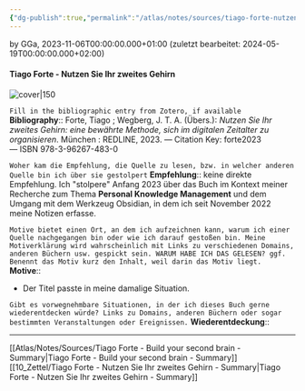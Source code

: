 ```yaml
---
{"dg-publish":true,"permalink":"/atlas/notes/sources/tiago-forte-nutzen-sie-ihr-zweites-gehirn/","tags":["class/sourceNote","📚Book"],"noteIcon":""}
---
```


by GGa, 2023-11-06T00:00:00.000+01:00 (zuletzt bearbeitet: 2024-05-19T00:00:00.000+02:00)  
 
#### Tiago Forte - Nutzen Sie Ihr zweites Gehirn

![cover|150](http://books.google.com/books/content?id=mqiZEAAAQBAJ&printsec=frontcover&img=1&zoom=1&edge=curl&source=gbs_api)

`Fill in the bibliographic entry from Zotero, if available`
**Bibliography**:: Forte, Tiago ; Wegberg, J. T. A. (Übers.): _Nutzen Sie Ihr zweites Gehirn: eine bewährte Methode, sich im digitalen Zeitalter zu organisieren_. München : REDLINE, 2023. — Citation Key: forte2023 — ISBN 978-3-96267-483-0 

`Woher kam die Empfehlung, die Quelle zu lesen, bzw. in welcher anderen Quelle bin ich über sie gestolpert`
**Empfehlung**:: keine direkte Empfehlung. Ich "stolpere" Anfang 2023 über das Buch im Kontext meiner Recherche zum Thema **Personal Knowledge Management** und dem Umgang mit dem Werkzeug Obsidian, in dem ich seit November 2022 meine Notizen erfasse.  

`Motive bietet einen Ort, an dem ich aufzeichnen kann, warum ich einer Quelle nachgegangen bin oder wie ich darauf gestoßen bin. Meine Motiverklärung wird wahrscheinlich mit Links zu verschiedenen Domains, anderen Büchern usw. gespickt sein. WARUM HABE ICH DAS GELESEN? ggf. Benennt das Motiv kurz den Inhalt, weil darin das Motiv liegt.`
**Motive**:: 
- Der Titel passte in meine damalige Situation.

`Gibt es vorwegnehmbare Situationen, in der ich dieses Buch gerne wiederentdecken würde? Links zu Domains, anderen Büchern oder sogar bestimmten Veranstaltungen oder Ereignissen.`
**Wiederentdeckung**::


---
[[Atlas/Notes/Sources/Tiago Forte - Build your second brain - Summary\|Tiago Forte - Build your second brain - Summary]]
[[10_Zettel/Tiago Forte - Nutzen Sie Ihr zweites Gehirn - Summary\|Tiago Forte - Nutzen Sie Ihr zweites Gehirn - Summary]]

